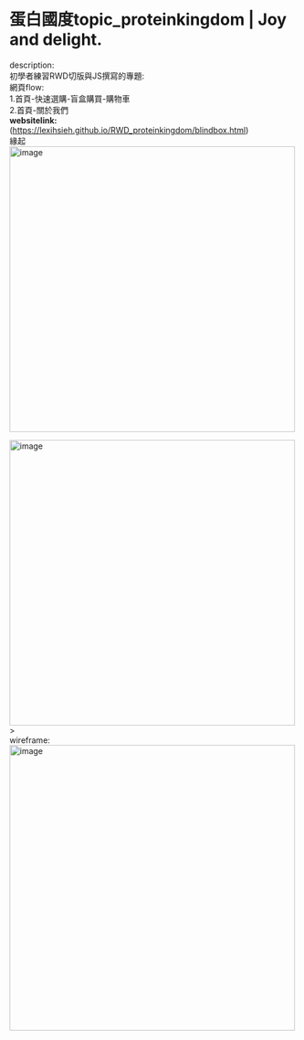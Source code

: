# 蛋白國度topic_proteinkingdom | Joy and delight.

description:<br>
初學者練習RWD切版與JS撰寫的專題:<br>
網頁flow:<br>
1.首頁-快速選購-盲盒購買-購物車<br>
2.首頁-關於我們<br>
**websitelink:** (https://lexihsieh.github.io/RWD_proteinkingdom/blindbox.html)<br>
緣起<br>
<img width="500" alt="image" src="https://github.com/LexiHsieh/RWD_proteinkingdom/assets/134252502/ed03cbc3-ec7c-456e-b68b-3a46abc01278"><br>

<img width="500" alt="image" src="https://github.com/LexiHsieh/RWD_proteinkingdom/assets/134252502/8cdfb678-23aa-411e-bace-0cab95b0c823">
><br>
wireframe:<br>
<img width="500" alt="image" src="https://github.com/LexiHsieh/RWD_proteinkingdom/assets/134252502/7840fff0-7dad-4253-a94f-f37ad3b4ee59">

